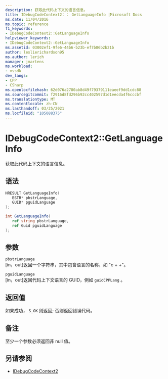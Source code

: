```yaml
---
description: 获取此代码上下文的语言信息。
title: IDebugCodeContext2：： GetLanguageInfo |Microsoft Docs
ms.date: 11/04/2016
ms.topic: reference
f1_keywords:
- IDebugCodeContext2::GetLanguageInfo
helpviewer_keywords:
- IDebugCodeContext2::GetLanguageInfo
ms.assetid: 03002ef1-9fe6-44b6-b23b-ef7b86b2b21b
author: leslierichardson95
ms.author: lerich
manager: jmartens
ms.workload:
- vssdk
dev_langs:
- CPP
- CSharp
ms.openlocfilehash: 62d076a2780ab8d49f79379111eaeef9dd1cdc88
ms.sourcegitcommit: f2916d8fd296b92cc402597d1d1eecda4f6cccbf
ms.translationtype: MT
ms.contentlocale: zh-CN
ms.lasthandoff: 03/25/2021
ms.locfileid: "105088375"
---
```

# <a name="idebugcodecontext2getlanguageinfo"></a>IDebugCodeContext2::GetLanguageInfo
获取此代码上下文的语言信息。

## <a name="syntax"></a>语法

```cpp
HRESULT GetLanguageInfo( 
   BSTR* pbstrLanguage,
   GUID* pguidLanguage
);
```

```csharp
int GetLanguageInfo( 
   ref string pbstrLanguage,
   ref Guid pguidLanguage
);
```

## <a name="parameters"></a>参数
`pbstrLanguage`\
[in，out]返回一个字符串，其中包含语言的名称，如 "c + +"。

`pguidLanguage`\
[in，out]返回代码上下文语言的 GUID，例如 `guidCPPLang` 。

## <a name="return-value"></a>返回值
 如果成功， `S_OK` 则返回; 否则返回错误代码。

## <a name="remarks"></a>备注
 至少一个参数必须返回非 null 值。

## <a name="see-also"></a>另请参阅
- [IDebugCodeContext2](../../../extensibility/debugger/reference/idebugcodecontext2.md)
